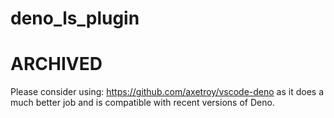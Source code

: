 # deno_ls_plugin

# ARCHIVED

Please consider using: https://github.com/axetroy/vscode-deno as it does a much better job and is compatible with recent versions of Deno.
